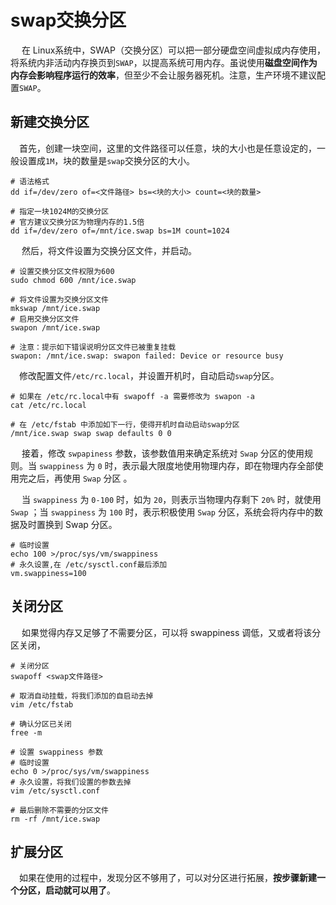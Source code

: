 # swap交换分区

​	　在 Linux系统中，SWAP（交换分区）可以把一部分硬盘空间虚拟成内存使用，将系统内非活动内存换页到`SWAP`，以提高系统可用内存。虽说使用**磁盘空间作为内存会影响程序运行的效率**，但至少不会让服务器死机。注意，生产环境不建议配置`SWAP`。



## 新建交换分区

​	　首先，创建一块空间，这里的文件路径可以任意，块的大小也是任意设定的，一般设置成`1M`，块的数量是`swap`交换分区的大小。

```shell
# 语法格式
dd if=/dev/zero of=<文件路径> bs=<块的大小> count=<块的数量>

# 指定一块1024M的交换分区
# 官方建议交换分区为物理内存的1.5倍
dd if=/dev/zero of=/mnt/ice.swap bs=1M count=1024
```

​	　然后，将文件设置为交换分区文件，并启动。

```shell
# 设置交换分区文件权限为600
sudo chmod 600 /mnt/ice.swap

# 将文件设置为交换分区文件
mkswap /mnt/ice.swap
# 启用交换分区文件
swapon /mnt/ice.swap

# 注意：提示如下错误说明分区文件已被重复挂载
swapon: /mnt/ice.swap: swapon failed: Device or resource busy
```

​	　修改配置文件`/etc/rc.local`，并设置开机时，自动启动`swap`分区。

```shell
# 如果在 /etc/rc.local中有 swapoff -a 需要修改为 swapon -a
cat /etc/rc.local

# 在 /etc/fstab 中添加如下一行，使得开机时自动启动swap分区
/mnt/ice.swap swap swap defaults 0 0
```

​	　接着，修改 `swpapiness` 参数，该参数值用来确定系统对 `Swap` 分区的使用规则。当 `swappiness` 为 `0` 时，表示最大限度地使用物理内存，即在物理内存全部使用完之后，再使用 `Swap` 分区 。

​	　当 `swappiness` 为 `0-100` 时，如为 `20`，则表示当物理内存剩下 `20%` 时，就使用 `Swap` ；当 `swappiness` 为 `100` 时，表示积极使用 `Swap` 分区，系统会将内存中的数据及时置换到 Swap 分区。

```shell
# 临时设置
echo 100 >/proc/sys/vm/swappiness
# 永久设置,在 /etc/sysctl.conf最后添加
vm.swappiness=100
```



## 关闭分区

​	　如果觉得内存又足够了不需要分区，可以将 swappiness 调低，又或者将该分区关闭，

```shell
# 关闭分区
swapoff <swap文件路径>

# 取消自动挂载，将我们添加的自启动去掉
vim /etc/fstab

# 确认分区已关闭
free -m

# 设置 swappiness 参数
# 临时设置
echo 0 >/proc/sys/vm/swappiness
# 永久设置，将我们设置的参数去掉
vim /etc/sysctl.conf

# 最后删除不需要的分区文件
rm -rf /mnt/ice.swap
```



## 扩展分区

​	　如果在使用的过程中，发现分区不够用了，可以对分区进行拓展，**按步骤新建一个分区，启动就可以用了**。

